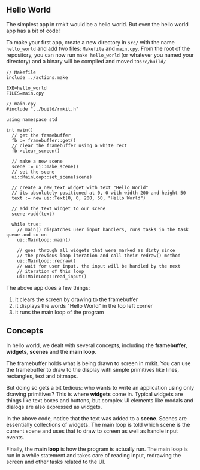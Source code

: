 ## Hello World

The simplest app in rmkit would be a hello world. But even the
hello world app has a bit of code! 

To make your first app, create a new directory in `src/` with the name
`hello_world` and add two files: `Makefile` and `main.cpy`. From the root of
the repository, you can now run `make hello_world` (or whatever you named your
directory) and a binary will be compiled and moved to`src/build/`

```
// Makefile
include ../actions.make

EXE=hello_world
FILES=main.cpy

// main.cpy
#include "../build/rmkit.h"

using namespace std

int main()
  // get the framebuffer
  fb := framebuffer::get()
  // clear the framebuffer using a white rect
  fb->clear_screen()

  // make a new scene
  scene := ui::make_scene()
  // set the scene
  ui::MainLoop::set_scene(scene)

  // create a new text widget with text "Hello World"
  // its absolutely positioned at 0, 0 with width 200 and height 50
  text := new ui::Text(0, 0, 200, 50, "Hello World")

  // add the text widget to our scene
  scene->add(text)

  while true:
    // main() dispatches user input handlers, runs tasks in the task queue and so on
    ui::MainLoop::main()

    // goes through all widgets that were marked as dirty since
    // the previous loop iteration and call their redraw() method
    ui::MainLoop::redraw()
    // wait for user input. the input will be handled by the next
    // iteration of this loop
    ui::MainLoop::read_input()
```

The above app does a few things:

1. it clears the screen by drawing to the framebuffer
2. it displays the words "Hello World" in the top left corner
3. it runs the main loop of the program

## Concepts

In hello world, we dealt with several concepts, including the **framebuffer**,
**widgets**, **scenes** and the **main loop**. 

The framebuffer holds what is being drawn to screen in rmkit. You can
use the framebuffer to draw to the display with simple primitives like
lines, rectangles, text and bitmaps. 

But doing so gets a bit tedious: who wants to write an application using only
drawing primitives? This is where **widgets** come in. Typical widgets are
things like text boxes and buttons, but complex UI elements like modals and
dialogs are also expressed as widgets.

In the above code, notice that the text was added to a **scene**. Scenes are
essentially collections of widgets. The main loop is told which scene is the
current scene and uses that to draw to screen as well as handle input events.

Finally, the **main loop** is how the program is actually run. The main loop
is run in a while statement and takes care of reading input, redrawing the screen
and other tasks related to the UI.

